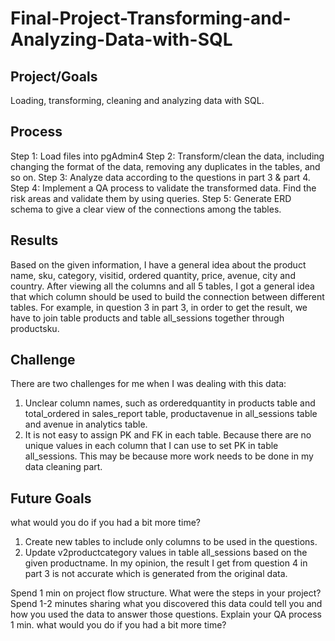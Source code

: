 # Final-Project-Transforming-and-Analyzing-Data-with-SQL

## Project/Goals

Loading, transforming, cleaning and analyzing data with SQL.

## Process

Step 1: Load files into pgAdmin4
Step 2: Transform/clean the data, including changing the format of the data, removing any duplicates in the tables, and so on.
Step 3: Analyze data according to the questions in part 3 & part 4.
Step 4: Implement a QA process to validate the transformed data. Find the risk areas and validate them by using queries.
Step 5: Generate ERD schema to give a clear view of the connections among the tables.

## Results
Based on the given information, I have a general idea about the product name, sku, category, visitid, ordered quantity, price, avenue, city and country. After viewing all the columns and all 5 tables, I got a general idea that which column should be used to build the connection between different tables. 
For example, in question 3 in part 3, in order to get the result, we have to join table products and table all_sessions together through productsku. 

## Challenge
There are two challenges for me when I was dealing with this data:
1. Unclear column names, such as orderedquantity in products table and total_ordered in sales_report table, productavenue in all_sessions table and avenue in analytics table.
2. It is not easy to assign PK and FK in each table. Because there are no unique values in each column that I can use to set PK in table all_sessions. This may be because more work needs to be done in my data cleaning part.

## Future Goals
what would you do if you had a bit more time?
1. Create new tables to include only columns to be used in the questions.
2. Update v2productcategory values in table all_sessions based on the given productname. In my opinion, the result I get from question 4 in part 3 is not accurate which is generated from the original data.


Spend 1 min on project flow structure. What were the steps in your project?
Spend 1-2 minutes sharing what you discovered this data could tell you and how you used the data to answer those questions.
Explain your QA process 1 min.
what would you do if you had a bit more time?
